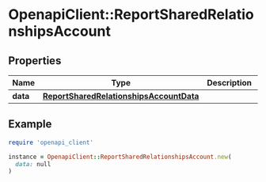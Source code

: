 # OpenapiClient::ReportSharedRelationshipsAccount

## Properties

| Name | Type | Description | Notes |
| ---- | ---- | ----------- | ----- |
| **data** | [**ReportSharedRelationshipsAccountData**](ReportSharedRelationshipsAccountData.md) |  | [optional] |

## Example

```ruby
require 'openapi_client'

instance = OpenapiClient::ReportSharedRelationshipsAccount.new(
  data: null
)
```

